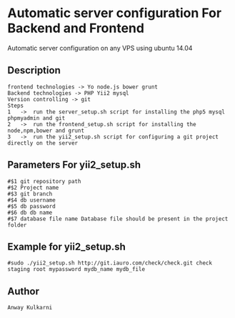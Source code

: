 Automatic server configuration For Backend and Frontend
===============================
Automatic server configuration on any VPS using ubuntu 14.04

Description
-------------------
```
frontend technologies -> Yo node.js bower grunt
Backend technologies -> PHP Yii2 mysql
Version controlling -> git
Steps
1   ->  run the server_setup.sh script for installing the php5 mysql phpmyadmin and git
2   ->  run the frontend_setup.sh script for installing the node,npm,bower and grunt
3   ->  run the yii2_setup.sh script for configuring a git project directly on the server
```
Parameters For yii2_setup.sh
-------------------
```
#$1 git repository path
#$2 Project name
#$3 git branch
#$4 db username
#$5 db password
#$6 db db name
#$7 database file name Database file should be present in the project folder
```
Example for yii2_setup.sh
-------------------
```
#sudo ./yii2_setup.sh http://git.iauro.com/check/check.git check staging root mypassword mydb_name mydb_file
```

Author
-------------------
```
Anway Kulkarni
```
